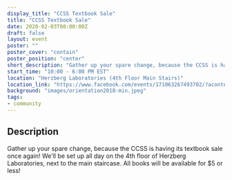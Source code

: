 ```yaml
---
display_title: "CCSS Textbook Sale"
title: "CCSS Textbook Sale"
date: 2020-02-03T00:00:00Z
draft: false
layout: event
poster: ""
poster_cover: "contain"
poster_position: "center"
short_description: "Gather up your spare change, because the CCSS is having its textbook sale once again!"
start_time: "10:00 - 6:00 PM EST"
location: "Herzberg Laboratories (4th Floor Main Stairs)"
location_link: "https://www.facebook.com/events/171063267493702/?acontext=%7B%22event_action_history%22%3A[%7B%22surface%22%3A%22page%22%7D]%7D"
background: "images/orientation2018-min.jpeg"
tags:
- community
---
```


## Description

Gather up your spare change, because the CCSS is having its textbook sale once again! We'll be set up all day on the 4th floor of Herzberg Laboratories, next to the main staircase. All books will be available for $5 or less!
